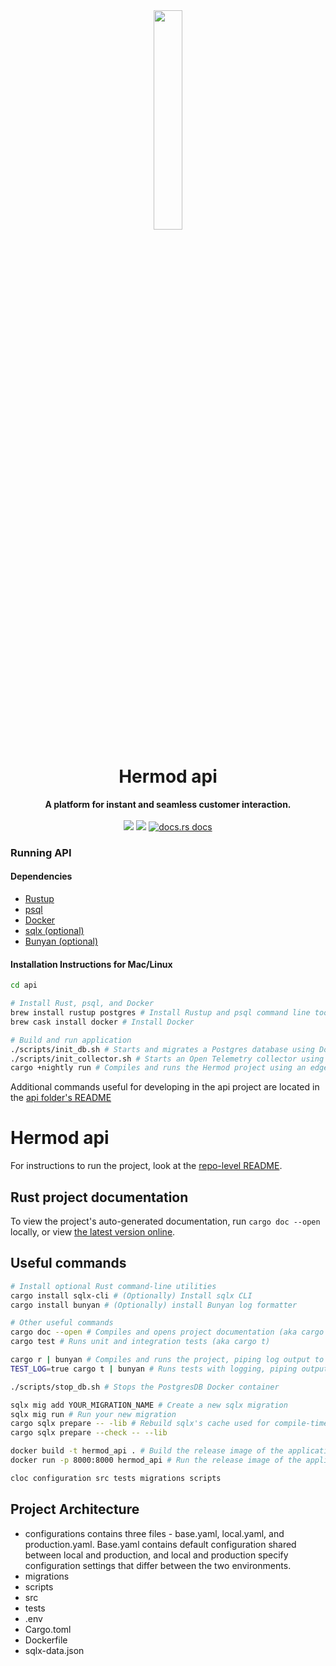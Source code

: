 <div align="center">
  <img src="https://user-images.githubusercontent.com/5386772/137525840-d6703c94-f7d8-4e6a-9435-27380c923dff.png" width="30%"/>
  <br />
  <h1>Hermod api</h1>


 <strong>
  A platform for instant and seamless customer interaction. 
 </strong>
</div>

<br />

<div align="center" markdown="1">
<a href ="https://deps.rs/repo/github/hermodapp/api" target="_blank"><img src="https://deps.rs/repo/github/hermodapp/api/status.svg" /></a>
<a href ="https://github.com/hermodapp/api/actions/workflows/general.yml"  target="_blank"><img src="https://github.com/hermodapp/api/actions/workflows/general.yml/badge.svg" /></a>
<a href="https://hermodapp.github.io/rustdocs/hermodapi/  target="_blank"">
    <img src="https://img.shields.io/badge/docs-latest-blue.svg?style=flat-square"
      alt="docs.rs docs" />
  </a>
</div>


### Running API
#### Dependencies
- [Rustup](https://rustup.rs)
- [psql](https://www.postgresql.org/download/)
- [Docker](https://www.docker.com/get-started)
- [sqlx (optional)](https://lib.rs/crates/sqlx-cli)
- [Bunyan (optional)](https://lib.rs/crates/bunyan)

#### Installation Instructions for Mac/Linux
```bash
cd api

# Install Rust, psql, and Docker
brew install rustup postgres # Install Rustup and psql command line tool 
brew cask install docker # Install Docker

# Build and run application
./scripts/init_db.sh # Starts and migrates a Postgres database using Docker
./scripts/init_collector.sh # Starts an Open Telemetry collector using Docker
cargo +nightly run # Compiles and runs the Hermod project using an edge Rust build (aka cargo r)

```
Additional commands useful for developing in the api project are located
in the [api folder's README](./api)

# Hermod api
<!-- test -->

For instructions to run the project, look at the [repo-level README](https://github.com/cs495wifly/hermod).

## Rust project documentation
To view the project's auto-generated documentation, run `cargo doc --open` locally, or view 
[the latest version online](https://cs495wifly.github.io/hermod/docs/hermod).

## Useful commands
```bash
# Install optional Rust command-line utilities
cargo install sqlx-cli # (Optionally) Install sqlx CLI
cargo install bunyan # (Optionally) install Bunyan log formatter

# Other useful commands
cargo doc --open # Compiles and opens project documentation (aka cargo d)
cargo test # Runs unit and integration tests (aka cargo t)

cargo r | bunyan # Compiles and runs the project, piping log output to the Bunyan formatter
TEST_LOG=true cargo t | bunyan # Runs tests with logging, piping output to Bunyan

./scripts/stop_db.sh # Stops the PostgresDB Docker container

sqlx mig add YOUR_MIGRATION_NAME # Create a new sqlx migration
sqlx mig run # Run your new migration
cargo sqlx prepare -- -lib # Rebuild sqlx's cache used for compile-time SQL guarantees
cargo sqlx prepare --check -- --lib

docker build -t hermod_api . # Build the release image of the application (will take a *very* long time, Rust has infamously long release compilation times)
docker run -p 8000:8000 hermod_api # Run the release image of the application

cloc configuration src tests migrations scripts
```


## Project Architecture
- configurations contains three files - base.yaml, local.yaml, and production.yaml. Base.yaml contains default configuration shared between local and production, and local and production specify configuration settings that differ between the two environments.
- migrations
- scripts
- src
- tests
- .env
- Cargo.toml
- Dockerfile
- sqlx-data.json
